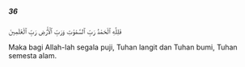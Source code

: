 ##### 36

<span class="ayah">فَلِلَّهِ ٱلْحَمْدُ رَبِّ ٱلسَّمَٰوَٰتِ وَرَبِّ ٱلْأَرْضِ رَبِّ ٱلْعَٰلَمِينَ</span>

<span class="ayah_translation">Maka bagi Allah-lah segala puji, Tuhan langit dan Tuhan bumi, Tuhan semesta alam.</span>
